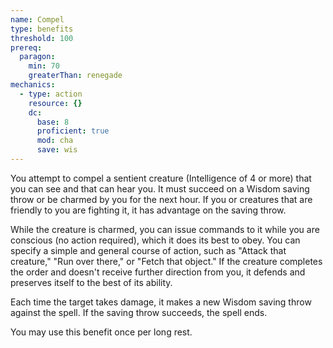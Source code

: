 ```yaml
---
name: Compel
type: benefits
threshold: 100
prereq:
  paragon:
    min: 70
    greaterThan: renegade
mechanics:
  - type: action
    resource: {}
    dc:
      base: 8
      proficient: true
      mod: cha
      save: wis
---
```

You attempt to compel a sentient creature (Intelligence of 4 or more) that you can see and that can hear you.
It must succeed on a Wisdom saving throw or be charmed by you for the next hour. If you or creatures that are friendly
to you are fighting it, it has advantage on the saving throw.

While the creature is charmed, you can issue commands to it while you are conscious (no action required), which it
does its best to obey. You can specify a simple and general course of action, such as "Attack that creature,"
"Run over there," or "Fetch that object." If the creature completes the order and doesn't receive further direction
from you, it defends and preserves itself to the best of its ability.

Each time the target takes damage, it makes a new Wisdom saving throw against the spell. If the saving throw succeeds,
the spell ends.

You may use this benefit once per long rest.


